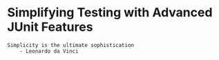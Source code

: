 # Simplifying Testing with Advanced JUnit Features

    Simplicity is the ultimate sophistication
        - Leonardo da Vinci